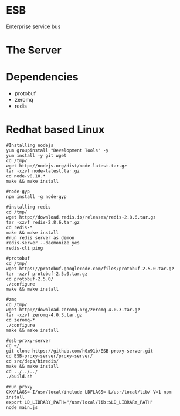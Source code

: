 ESB
===

Enterprise service bus

The Server
===

Dependencies
===

* protobuf
* zeromq
* redis

Redhat based Linux
===

	#Installing nodejs
	yum groupinstall "Development Tools" -y
	yum install -y git wget
	cd /tmp/
	wget http://nodejs.org/dist/node-latest.tar.gz
	tar -xzvf node-latest.tar.gz
	cd node-v0.10.*
	make && make install
	
	#node-gyp
	npm install -g node-gyp
	
	#installing redis
	cd /tmp/
	wget http://download.redis.io/releases/redis-2.8.6.tar.gz
	tar -xzvf redis-2.8.6.tar.gz
	cd redis-*
	make && make install
	#run redis server as demon
	redis-server --daemonize yes
	redis-cli ping
	
	#protobuf
	cd /tmp/
	wget https://protobuf.googlecode.com/files/protobuf-2.5.0.tar.gz
	tar -xzvf protobuf-2.5.0.tar.gz
	cd protobuf-2.5.0/
	./configure
	make && make install
	
	#zmq
	cd /tmp/
	wget http://download.zeromq.org/zeromq-4.0.3.tar.gz
	tar -xzvf zeromq-4.0.3.tar.gz
	cd zeromq-*
	./configure
	make && make install
	
	#esb-proxy-server
	cd ~/
	git clone https://github.com/h0x91b/ESB-proxy-server.git
	cd ESB-proxy-server/proxy-server/
	cd src/deps/hiredis/
	make && make install
	cd ../../../
	./build.sh
	
	#run proxy
	CXXFLAGS=-I/usr/local/include LDFLAGS=-L/usr/local/lib/ V=1 npm install
	export LD_LIBRARY_PATH="/usr/local/lib:$LD_LIBRARY_PATH"
	node main.js
	
